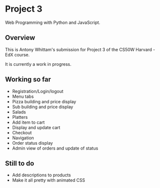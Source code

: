 # Project 3

Web Programming with Python and JavaScript.

## Overview
This is Antony Whittam's submission for Project 3 of the CS50W Harvard - EdX course.

It is currently a work in progress.

## Working so far
* Registration/Login/logout
* Menu tabs
* Pizza building and price display
* Sub building and price display
* Salads
* Platters
* Add item to cart
* Display and update cart
* Checkout
* Navigation
* Order status display
* Admin view of orders and update of status

## Still to do
* Add descriptions to products
* Make it all pretty with animated CSS
